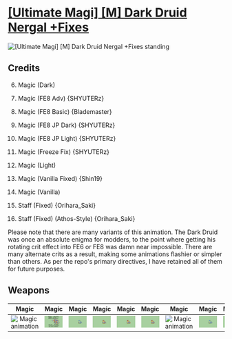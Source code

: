 # [\[Ultimate Magi\] \[M\] Dark Druid Nergal +Fixes](./)

<img src="./6.%20Magic%20(Dark)/Magic_000.png" alt="[Ultimate Magi] [M] Dark Druid Nergal +Fixes standing" />

## Credits

6. Magic (Dark)

6. Magic (FE8 Adv) {SHYUTERz}

6. Magic (FE8 Basic) {Blademaster}

6. Magic (FE8 JP Dark) {SHYUTERz}

6. Magic (FE8 JP Light) {SHYUTERz}

6. Magic (Freeze Fix) {SHYUTERz}

6. Magic (Light)

6. Magic (Vanilla Fixed) {Shin19}

6. Magic (Vanilla)

7. Staff (Fixed) {Orihara_Saki}

7. Staff (Fixed) (Athos-Style) {Orihara_Saki}

Please note that there are many variants of this animation. The Dark Druid was once an absolute enigma for modders, to the point where getting his rotating crit effect into FE6 or FE8 was damn near impossible. There are many alternate crits as a result, making some animations flashier or simpler than others. As per the repo's primary directives, I have retained all of them for future purposes.

## Weapons


|Magic |Magic |Magic |Magic |Magic |Magic |Magic |Magic |Magic |Staff |Staff |
|  :---: | :---: | :---: | :---: | :---: | :---: | :---: | :---: | :---: | :---: | :---: |
| <img alt="Magic animation" src="./6.%20Magic%20(Dark)/Magic.gif" /> | <img alt="Magic animation" src="./6.%20Magic%20(FE8%20Adv)/Magic.gif" /> | <img alt="Magic animation" src="./6.%20Magic%20(FE8%20Basic)/Magic.gif" /> | <img alt="Magic animation" src="./6.%20Magic%20(FE8%20JP%20Dark)/Magic.gif" /> | <img alt="Magic animation" src="./6.%20Magic%20(FE8%20JP%20Light)/Magic.gif" /> | <img alt="Magic animation" src="./6.%20Magic%20(Freeze%20Fix)/Magic.gif" /> | <img alt="Magic animation" src="./6.%20Magic%20(Light)/Magic.gif" /> | <img alt="Magic animation" src="./6.%20Magic%20(Vanilla%20Fixed)/Magic.gif" /> | <img alt="Magic animation" src="./6.%20Magic%20(Vanilla)/Magic.gif" /> | <img alt="Staff animation" src="./7.%20Staff%20(Fixed)/Staff.gif" /> | <img alt="Staff animation" src="./7.%20Staff%20(Fixed)%20(Athos-Style)/Staff.gif" /> |
